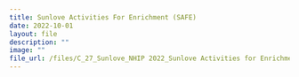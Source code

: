```yaml
---
title: Sunlove Activities For Enrichment (SAFE)
date: 2022-10-01
layout: file
description: ""
image: ""
file_url: /files/C_27_Sunlove_NHIP 2022_Sunlove Activities for Enrichment (SAFE).pdf
---
```

